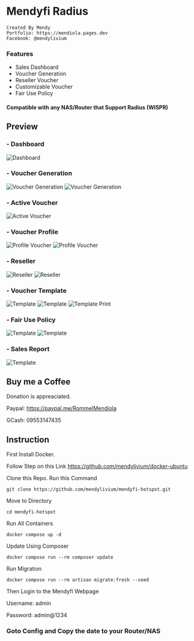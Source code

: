 # **Mendyfi Radius** #

    Created By Mendy
    Portfolio: https://mendiola.pages.dev
    Facebook: @mendylivium

### **Features**
- Sales Dashboard
- Voucher Generation
- Reseller Voucher
- Customizable Voucher
- Fair Use Policy   

#### **Compatible with any NAS/Router that Support Radius (WISPR)**

## **Preview**
### - **Dashboard**
![Dashboard](preview/dashboard.png)

### - **Voucher Generation**
![Voucher Generation](preview/generation.png)
![Voucher Generation](preview/generation-1.png)

### - **Active Voucher**
![Active Voucher](preview/active.png)

### - **Voucher Profile**
![Profile Voucher](preview/profile.png)
![Profile Voucher](preview/profile-1.png)

### - **Reseller**
![Reseller](preview/reseller.png)
![Reseller](preview/reseller-1.png)

### - **Voucher Template**
![Template](preview/template.png)
![Template](preview/template-1.png)
![Template Print](preview/print.png)

### - **Fair Use Policy**
![Template](preview/fup.png)
![Template](preview/fup-1.png)

### - **Sales Report**
![Template](preview/sales.png)

## Buy me a Coffee

Donation is appreaciated.

Paypal: https://paypal.me/RommelMendiola

GCash: 09553147435

## **Instruction** ##

First Install Docker.

Follow Step on this Link
https://github.com/mendylivium/docker-ubuntu


Clone this Repo.
Run this Command
```
git clone https://github.com/mendylivium/mendyfi-hotspot.git
```

Move to Directory
```
cd mendyfi-hotspot
```

Run All Containers
```
docker compose up -d
```


Update Using Composer
```
docker compose run --rm composer update
```

Run Migration
```
docker compose run --rm artisan migrate:fresh --seed
```

Then Login to the Mendyfi Webpage

Username: admin

Password: admin@1234

### **Goto Config and Copy the date to your Router/NAS**
